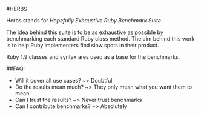 #HERBS

Herbs stands for _Hopefully Exhaustive Ruby Benchmark Suite_. 

The idea behind this suite is to be as exhaustive as possible by benchmarking each standard Ruby class method.
The aim behind this work is to help Ruby implementers find slow spots in their product.
 
Ruby 1.9 classes and syntax ares used as a base for the benchmarks.

##FAQ:

* Will it cover all use cases? ~> Doubtful
* Do the results mean much?    ~> They only mean what you want them to mean
* Can I trust the results?     ~> Never trust benchmarks
* Can I contribute benchmarks? ~> Absolutely
